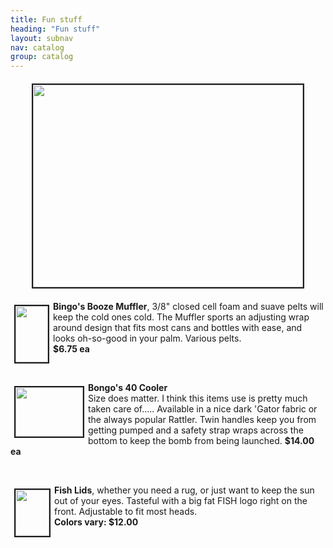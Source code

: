 ```yaml
---
title: Fun stuff
heading: "Fun stuff"
layout: subnav
nav: catalog
group: catalog
---
```


<p class="lead">
</p>

<div align="center">
    <center>
        <b>
              <img src="{{ "/pics/rwjt.jpeg" | prepend: site.baseurl }}" width="432" height="324" hspace="6" vspace="6" border="2" align="BOTTOM" naturalsizeflag="3"></b>
        <strong>
            <br>
        </strong>
    </center>
    <p></p>
    <p align="left">
        <a href="{{ "/pics/Bingo.gif" | prepend: site.baseurl }}">
            <img src="{{ "/pics/BingoTN.gif" | prepend: site.baseurl }}" align="LEFT" hspace="6" vspace="6" width="52" height="90" naturalsizeflag="3" border="2">
        </a><b>Bingo's Booze Muffler</b>, 3/8" closed cell foam and suave pelts will keep the cold ones cold. The Muffler sports an adjusting wrap around design that fits most cans and bottles with ease, and looks oh-so-good in your palm. Various pelts.
        <br>
        <b>$6.75 ea<br>
            </b>
    </p>
    <p align="left">&nbsp;</p>
    <p align="left"><b><a href="{{ "/pics/bongos.jpeg" | prepend: site.baseurl }}" target="_self"><b></b>
        </a><b><a href="{{ "/pics/bongos.jpeg" | prepend: site.baseurl }}" target="_self"><b><font size="+1"><img src="{{ "/pics/bongosTN.jpeg" | prepend: site.baseurl }}" width="108" height="79" hspace="6" vspace="6" border="2" align="left" naturalsizeflag="3"></font></b>
        </a>
        </b>Bongo's 40 Cooler<a href="{{ "/pics/bongos.jpeg" | prepend: site.baseurl }}" target="_self"><b></b></a>
        </b>
        <br>Size does matter. I think this items use is pretty much taken care of..... Available in a nice dark 'Gator fabric or the always popular Rattler. Twin handles keep you from getting pumped and a safety strap wraps across the bottom to keep the bomb from being launched. <b>$14.00 
            ea</b>
    </p>
    <p align="left">&nbsp;</p>
    <p align="left">
        <a href="{{ "/pics/Hat.gif" | prepend: site.baseurl }}">
            <img src="{{ "/pics/HatTN.gif" | prepend: site.baseurl }}" width="54" height="74" hspace="6" vspace="6" border="2" align="LEFT" naturalsizeflag="3">
        </a>
        <b>Fish Lids</b>, whether you need a rug, or just want to keep the sun out of your eyes. Tasteful with a big fat FISH logo right on the front. Adjustable to fit most heads. <b><br>
            Colors vary: $12.00</b>
    </p>

</div>
